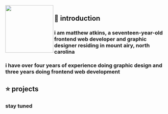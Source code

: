 <img align="left" height="150" width="150" src="https://i.imgur.com/WACSpn1.png">

## 🤝 introduction

### i am matthew atkins, a seventeen-year-old frontend web developer and graphic designer residing in mount airy, north carolina
### i have over four years of experience doing graphic design and three years doing frontend web development

## ⭐️ projects

### stay tuned
